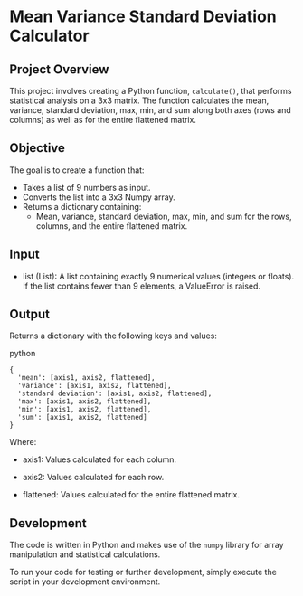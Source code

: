 # Mean Variance Standard Deviation Calculator

## Project Overview

This project involves creating a Python function, `calculate()`, that performs statistical analysis on a 3x3 matrix. The function calculates the mean, variance, standard deviation, max, min, and sum along both axes (rows and columns) as well as for the entire flattened matrix.

## Objective

The goal is to create a function that:
- Takes a list of 9 numbers as input.
- Converts the list into a 3x3 Numpy array.
- Returns a dictionary containing:
  - Mean, variance, standard deviation, max, min, and sum for the rows, columns, and the entire flattened matrix.

## Input
- list (List): A list containing exactly 9 numerical values (integers or floats). If the list contains fewer than 9 elements, a ValueError is raised.

## Output 

Returns a dictionary with the following keys and values:

python
```
{
  'mean': [axis1, axis2, flattened],
  'variance': [axis1, axis2, flattened],
  'standard deviation': [axis1, axis2, flattened],
  'max': [axis1, axis2, flattened],
  'min': [axis1, axis2, flattened],
  'sum': [axis1, axis2, flattened]
}
```
Where:

- axis1: Values calculated for each column.

- axis2: Values calculated for each row.

- flattened: Values calculated for the entire flattened matrix.

## Development
The code is written in Python and makes use of the <code>numpy</code> library for array manipulation and statistical calculations.

To run your code for testing or further development, simply execute the script in your development environment.